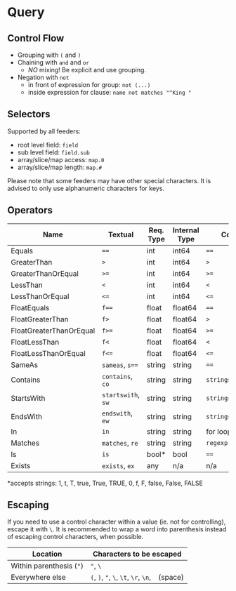 # Query

## Control Flow

- Grouping with `(` and `)`
- Chaining with `and` and `or`
  - _NO_ mixing! Be explicit and use grouping.
- Negation with `not`
  - in front of expression for group: `not (...)`
  - inside expression for clause: `name not matches "^King "`

## Selectors

Supported by all feeders:
- root level field: `field`
- sub level field: `field.sub`
- array/slice/map access: `map.0`
- array/slice/map length: `map.#`

Please note that some feeders may have other special characters. It is advised to only use alphanumeric characters for keys.

## Operators

| Name                    | Textual            | Req. Type | Internal Type | Compared with             |
|-------------------------|--------------------|-----------|---------------|---------------------------|
| Equals                  | `==`               | int       | int64         | `==`                      |
| GreaterThan             | `>`                | int       | int64         | `>`                       |
| GreaterThanOrEqual      | `>=`               | int       | int64         | `>=`                      |
| LessThan                | `<`                | int       | int64         | `<`                       |
| LessThanOrEqual         | `<=`               | int       | int64         | `<=`                      |
| FloatEquals             | `f==`              | float     | float64       | `==`                      |
| FloatGreaterThan        | `f>`               | float     | float64       | `>`                       |
| FloatGreaterThanOrEqual | `f>=`              | float     | float64       | `>=`                      |
| FloatLessThan           | `f<`               | float     | float64       | `<`                       |
| FloatLessThanOrEqual    | `f<=`              | float     | float64       | `<=`                      |
| SameAs                  | `sameas`, `s==`    | string    | string        | `==`                      |
| Contains                | `contains`, `co`   | string    | string        | `strings.Contains()`      |
| StartsWith              | `startswith`, `sw` | string    | string        | `strings.HasPrefix()`     |
| EndsWith                | `endswith`, `ew`   | string    | string        | `strings.HasSuffix()`     |
| In                      | `in`               | string    | string        | for loop with `==`        |
| Matches                 | `matches`, `re`    | string    | string        | `regexp.Regexp.Matches()` |
| Is                      | `is`               | bool*     | bool          | `==`                      |
| Exists                  | `exists`, `ex`     | any       | n/a           | n/a                       |

\*accepts strings: 1, t, T, true, True, TRUE, 0, f, F, false, False, FALSE

## Escaping

If you need to use a control character within a value (ie. not for controlling), escape it with `\`.
It is recommended to wrap a word into parenthesis instead of escaping control characters, when possible.

| Location | Characters to be escaped |
|---|---|
| Within parenthesis (`"`) | `"`, `\` |
| Everywhere else | `(`, `)`, `"`, `\`, `\t`, `\r`, `\n`, ` ` (space) |
